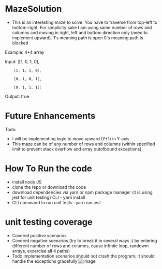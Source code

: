 # MazeSolution
- This is an interesting maze to solve. You have to traverse from top-left to bottom-right. For simplicity sake I am using same number of rows and columns
and moving in right, left and bottom direction only (need to implement upward).
1's meaning path is open 
0's meaning path is blocked

Example: 4*4 array

Input: [[1, 0, 1, 0],

        [1, 1, 1, 0],

        [0, 1, 0, 1],

        [0, 1, 1, 1]]

Output: true 


# Future Enhancements
Todo:
- I will be implementing logic to move upward (Y+1) in Y-axis.
- This maze can be of any number of rows and columns (within specified limit to prevent stack overflow and array outofbound exceptions)

# How To Run the code
- install node JS
- clone the repo or download the code
- download dependencies via yarn or npm package manager (it is using jest for unit testing) CLI - yarn install 
- CLI command to run unit tests : yarn run jest

# unit testing coverage 
- Covered positive scenarios
- Covered negative scenarios (try to break it in several ways :) by entering different number of rows and columns, cause infinite loop, randowm arrays, excercise all 4 paths)
- Todo implementation scenarios should not crash the program. It should handle the exceptions gracefully 
![image](https://user-images.githubusercontent.com/98483366/185811319-87387810-26a7-458a-afc3-74dcdc5e7906.png)

